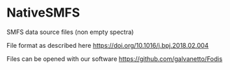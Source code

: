 # NativeSMFS

SMFS data source files (non empty spectra)

File format as described here https://doi.org/10.1016/j.bpj.2018.02.004

Files can be opened with our software https://github.com/galvanetto/Fodis
